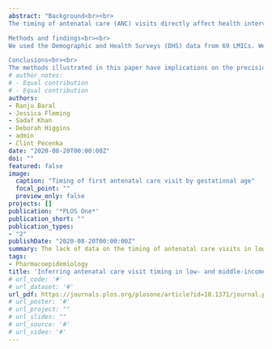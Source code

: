 ```yaml
---
abstract: "Background<br><br>
The timing of antenatal care (ANC) visits directly affect health intervention coverage and impact, especially for those interventions requiring strict gestational age windows for administration, such as maternal respiratory syncytial virus (RSV) vaccine. Existing nationally representative population-based surveys do not record the timing of ANC visits beyond the first, limiting the availability of reliable data around timing of subsequent ANC visits in most low- and middle-income countries (LMICs). Here, we describe a model that estimates the timing of ANC visits by gestational age using publicly available multi-country survey data.<br><br>

Methods and findings<br><br>
We used the Demographic and Health Surveys (DHS) data from 69 LMICs. We used several factors to estimate the timing of subsequent ANC visits by gestation age: the timing of the first ANC visit (ANC1) in a given pregnancy, derived from the DHS; the country’s reported average ANC coverage at each ANC visit (ANC1 through the fourth ANC visit [ANC4]); and the World Health Organization’s guidance on recommended ANC visit. We then used the timing of ANC visit by gestation age to predict the coverage of a potential maternal RSV vaccine administered at 24–36 weeks of gestation. We calculated the maternal immunization coverage by summing the number of eligible women vaccinated at any ANC visit divided by the total number of pregnant women. We find, in general, countries with higher ANC1 coverage were predicted to have higher vaccination coverage. In 82% of countries, the modeled vaccine coverage is less than ANC4 coverage.<br><br>

Conclusions<br><br>
The methods illustrated in this paper have implications on the precision of estimating impact and programmatic feasibility of time-critical interventions, especially for pregnant women. The methods can be easily adapted to vaccine demand forecasts models, vaccine impact assessments, and cost-effectiveness analyses and can be adapted to other maternal interventions that have administration timing restrictions."
# author_notes:
# - Equal contribution
# - Equal contribution
authors:
- Ranju Baral
- Jessica Fleming
- Sadaf Khan
- Deborah Higgins
- admin
- Clint Pecenka
date: "2020-08-20T00:00:00Z"
doi: ""
featured: false
image:
  caption: "Timing of first antenatal care visit by gestational age"
  focal_point: ""
  preview_only: false
projects: []
publication: '*PLOS One*'
publication_short: ""
publication_types:
- "2"
publishDate: "2020-08-20T00:00:00Z"
summary: The lack of data on the timing of antenatal care visits in low- and middle-income countries makes it difficult to model interventions delivered through this platform. Here, we use publicly available data to estimate the timing of antenatal care visits by gestational age in a variety of countries.
tags:
- Pharmacoepidemiology
title: 'Inferring antenatal care visit timing in low- and middle-income countries: Methods to inform potential maternal vaccine coverage'
# url_code: '#'
# url_dataset: '#'
url_pdf: https://journals.plos.org/plosone/article?id=10.1371/journal.pone.0237718
# url_poster: '#'
# url_project: ""
# url_slides: ""
# url_source: '#'
# url_video: '#'
---
```


